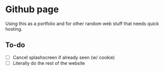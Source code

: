 # Github page

Using this as a portfolio and for other random web stuff that needs quick hosting.

## To-do
- [ ] Cancel splashscreen if already seen (w/ cookie)
- [ ] Literally do the rest of the website